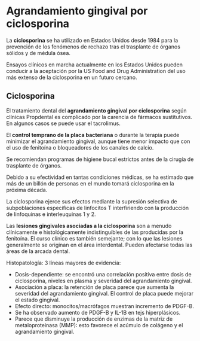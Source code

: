 # Agrandamiento gingival por ciclosporina

La **ciclosporina** se ha utilizado en Estados Unidos desde 1984 para la prevención de los fenómenos de rechazo tras el trasplante de órganos sólidos y de médula ósea.

Ensayos clínicos en marcha actualmente en los Estados Unidos pueden conducir a la aceptación por la US Food and Drug Administration del uso más extenso de la ciclosporina en un futuro cercano.

## Ciclosporina

El tratamiento dental del **agrandamiento gingival por ciclosporina** según clínicas Propdental es complicado por la carencia de fármacos sustitutivos. En algunos casos se puede usar el tacrolimus.

El **control temprano de la placa bacteriana** o durante la terapia puede minimizar el agrandamiento gingival, aunque tiene menor impacto que con el uso de fenitoína o bloqueadores de los canales de calcio.

Se recomiendan programas de higiene bucal estrictos antes de la cirugía de trasplante de órganos.

Debido a su efectividad en tantas condiciones médicas, se ha estimado que más de un billón de personas en el mundo tomará ciclosporina en la próxima década.

La ciclosporina ejerce sus efectos mediante la supresión selectiva de subpoblaciones específicas de linfocitos T interfiriendo con la producción de linfoquinas e interleuquinas 1 y 2.

Las **lesiones gingivales asociadas a la ciclosporina** son a menudo clínicamente e histológicamente indistinguibles de las producidas por la fenitoína. El curso clínico es también semejante; con lo que las lesiones generalmente se originan en el área interdental. Pueden afectarse todas las áreas de la arcada dental.

Histopatología: 3 líneas mayores de evidencia:

- Dosis-dependiente: se encontró una correlación positiva entre dosis de ciclosporina, niveles en plasma y severidad del agrandamiento gingival.
- Asociación a placa: la retención de placa parece que aumenta la severidad del agrandamiento gingival. El control de placa puede mejorar el estado gingival.
- Efecto directo: monocitos/macrófagos muestran incremento de PDGF-B.
- Se ha observado aumento de PDGF-B y IL-1B en tejs hiperplásicos.
- Parece que disminuye la producción de enzimas de la matriz de metaloproteinasa (MMP): esto favorece el acúmulo de colágeno y el agrandamiento gingival.